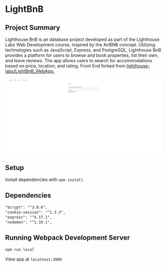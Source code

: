 # LightBnB

## Project Summary

Lighthouse BnB is an database project developed as part of the Lighthouse Labs Web Development course, inspired by the AirBNB concept. Utilizing technologies such as JavaScript, Express, and PostgreSQL, Lighthouse BnB provides a platform for users to browse and book properties, list their own, and leave reviews. The app allows users to search for accommodations based on price, location, and rating. Front End forked from [lighthouse-labs/LightBnB_WebApp.](https://github.com/lighthouse-labs/LightBnB_WebApp)

![](https://github.com/DaniyarBazakov/LightBnB/blob/master/img/gif_bnb.gif)


## Setup

Install dependencies with `npm install`.

## Dependencies
    "bcrypt": "^3.0.6",
    "cookie-session": "^1.3.3",
    "express": "^4.17.1",
    "nodemon": "^1.19.1",
    
## Running Webpack Development Server
```sh
npm run local
```
View app at `localhost:3000`


